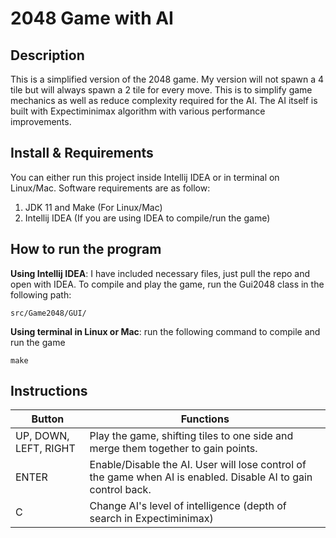 2048 Game with AI
=========

Description
-----
This is a simplified version of the 2048 game. My version will not spawn a 4 tile
but will always spawn a 2 tile for every move. This is to simplify game mechanics
as well as reduce complexity required for the AI. The AI itself is built with
Expectiminimax algorithm with various performance improvements. 

Install & Requirements
-----
You can either run this project inside Intellij IDEA or in terminal on Linux/Mac.
Software requirements are as follow:  
1. JDK 11 and Make (For Linux/Mac)  
2. Intellij IDEA (If you are using IDEA to compile/run the game)  

How to run the program
-----
**Using Intellij IDEA**: I have included necessary files, just pull the repo 
and open with IDEA. To compile and play the game, run the Gui2048 class in the following path:
```
src/Game2048/GUI/
```

**Using terminal in Linux or Mac**: run the following command to compile and run the game  
```
make
```

Instructions
-----
| **Button** | **Functions** |
| ------ | ------ |
| UP, DOWN, LEFT, RIGHT | Play the game, shifting tiles to one side and merge them together to gain points. |
| ENTER | Enable/Disable the AI. User will lose control of the game when AI is enabled. Disable AI to gain control back. | 
| C | Change AI's level of intelligence (depth of search in Expectiminimax) | 
